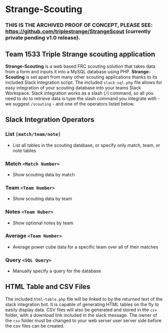 # Strange-Scouting

### THIS IS THE ARCHIVED PROOF OF CONCEPT, PLEASE SEE: https://github.com/triplestrange/StrangeScout (currently private pending v1.0 release).

## Team 1533 Triple Strange scouting application

**Strange-Scouting** is a web based FRC scouting solution that takes data from a form and inputs it into a MySQL database using PHP. **Strange-Scouting** is set apart from many other scouting applications thanks to its included Slack Integration script. The included `slack-sql.php` file allows for easy integration of your scouting database into your teams Slack Workspace. Slack integration works as a slash (`/`) command, so all you need to do to retrieve data is type the slash command you integrate with - we suggest `/scouting` - and one of the operators listed below.

## Slack Integration Operators

### List `[match/team/note]`

- List all tables in the scouting database, or specify only match, team, or note tables

### Match `<Match Number>`

- Show scouting data by match

### Team `<Team Number>`

- Show scouting data by team

### Notes `<Team Nuber>`

- Show optional notes by team

### Average `<Team Number>`

- Average power cube data for a specific team over all of their matches

### Query `<SQL Query>`

- Manually specify a query for the database

## HTML Table and CSV Files

The included `html-table.php` file will be linked to by the returned text of the slack integration bot. It is capable of generating HTML tables on the fly to easily display data. CSV files will also be generated and stored in the `csv` folder, with a download link included in the slack message. The owner of the `csv` folder must be changed to your web server user server side before the csv files can be created.
